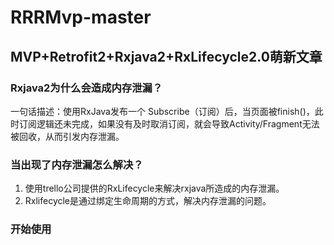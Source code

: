 # RRRMvp-master
## MVP+Retrofit2+Rxjava2+RxLifecycle2.0萌新文章<br/>

### Rxjava2为什么会造成内存泄漏？<br/>
一句话描述：使用RxJava发布一个 Subscribe（订阅）后，当页面被finish()，此时订阅逻辑还未完成，如果没有及时取消订阅，就会导致Activity/Fragment无法被回收，从而引发内存泄漏。
<br/>
### 当出现了内存泄漏怎么解决？<br/>
1. 使用trello公司提供的RxLifecycle来解决rxjava所造成的内存泄漏。<br/>
2. Rxlifecycle是通过绑定生命周期的方式，解决内存泄漏的问题。<br/>
### 开始使用<br/>


